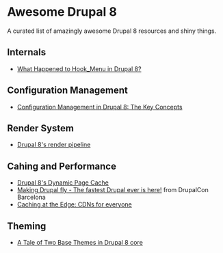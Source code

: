 # Awesome Drupal 8

A curated list of amazingly awesome Drupal 8 resources and shiny things.

## Internals

* [What Happened to Hook_Menu in Drupal 8?](https://www.lullabot.com/articles/what-happened-to-hook_menu-in-drupal-8)

## Configuration Management

* [Configuration Management in Drupal 8: The Key Concepts](https://www.lullabot.com/articles/configuration-management-in-drupal-8-the-key-concepts)

## Render System

* [Drupal 8's render pipeline](https://events.drupal.org/losangeles2015/sessions/drupal-8s-render-pipeline)

## Cahing and Performance

* [Drupal 8's Dynamic Page Cache](http://wimleers.com/article/drupal-8-dynamic-page-cache)
* [Making Drupal fly - The fastest Drupal ever is here!](https://events.drupal.org/barcelona2015/sessions/making-drupal-fly-fastest-drupal-ever-here) from DrupalCon Barcelona
* [Caching at the Edge: CDNs for everyone](https://events.drupal.org/barcelona2015/sessions/caching-edge-cdns-everyone)

## Theming

* [A Tale of Two Base Themes in Drupal 8 core](https://www.lullabot.com/articles/a-tale-of-two-base-themes-in-drupal-8-core)
